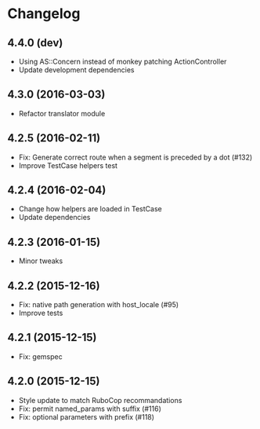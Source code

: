 # Changelog

## 4.4.0 (dev)

* Using AS::Concern instead of monkey patching ActionController
* Update development dependencies

## 4.3.0 (2016-03-03)

* Refactor translator module

## 4.2.5 (2016-02-11)

* Fix: Generate correct route when a segment is preceded by a dot (#132)
* Improve TestCase helpers test

## 4.2.4 (2016-02-04)

* Change how helpers are loaded in TestCase
* Update dependencies

## 4.2.3 (2016-01-15)

* Minor tweaks

## 4.2.2 (2015-12-16)

* Fix: native path generation with host_locale (#95)
* Improve tests

## 4.2.1 (2015-12-15)

* Fix: gemspec

## 4.2.0 (2015-12-15)

* Style update to match RuboCop recommandations
* Fix: permit named_params with suffix (#116)
* Fix: optional parameters with prefix (#118)
